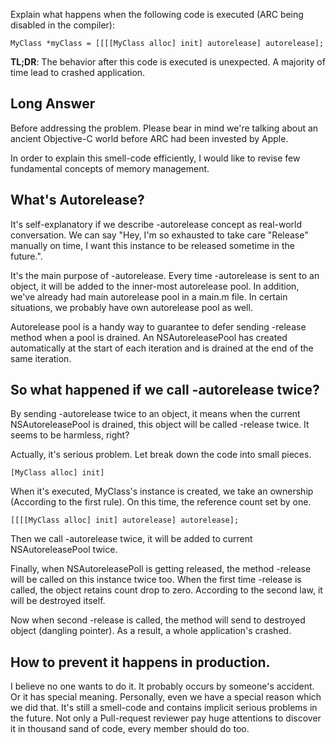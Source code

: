 Explain what happens when the following code is executed (ARC being disabled in the compiler):

```
MyClass *myClass = [[[[MyClass alloc] init] autorelease] autorelease];
```

**TL;DR**: 
The behavior after this code is executed is unexpected. A majority of time lead to crashed application.

## Long Answer
Before addressing the problem. Please bear in mind we're talking about an ancient Objective-C world before ARC had been invested by Apple.

In order to explain this smell-code efficiently, I would like to revise few fundamental concepts of memory management.

##  What's Autorelease?
It's self-explanatory if we describe -autorelease concept as real-world conversation. We can say "Hey, I'm so exhausted to take care "Release" manually on time, I want this instance to be released sometime in the future.".

It's the main purpose of -autorelease. Every time -autorelease is sent to an object, it will be added to the inner-most autorelease pool. In addition, we've already had main autorelease pool in a main.m file. In certain situations, we probably have own autorelease pool as well.

Autorelease pool is a handy way to guarantee to defer sending -release method when a pool is drained.
An NSAutoreleasePool has created automatically at the start of each iteration and is drained at the end of the same iteration.

## So what happened if we call -autorelease twice?
By sending -autorelease twice to an object, it means when the current NSAutoreleasePool is drained, this object will be called -release twice.
It seems to be harmless, right?

Actually, it's serious problem.
Let break down the code into small pieces.
```
[MyClass alloc] init]
```
When it's executed, MyClass's instance is created, we take an ownership (According to the first rule). On this time, the reference count set by one.

```
[[[[MyClass alloc] init] autorelease] autorelease];
```
Then we call -autorelease twice, it will be added to current NSAutoreleasePool twice.

Finally, when NSAutoreleasePoll is getting released, the method -release will be called on this instance twice too.
When the first time -release is called, the object retains count drop to zero. According to the second law, it will be destroyed itself.

Now when second -release is called, the method will send to destroyed object (dangling pointer). As a result, a whole application's crashed.

## How to prevent it happens in production.
I believe no one wants to do it. It probably occurs by someone's accident.
Or it has special meaning. Personally, even we have a special reason which we did that. It's still a smell-code and contains implicit serious problems in the future.
Not only a Pull-request reviewer pay huge attentions to discover it in thousand sand of code, every member should do too.
